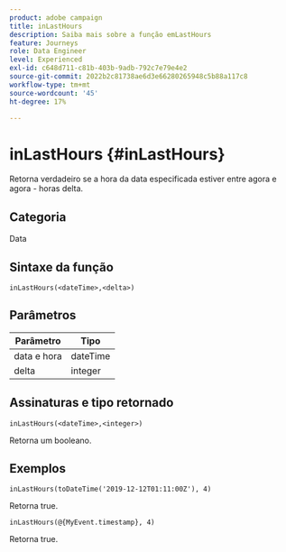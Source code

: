 ```yaml
---
product: adobe campaign
title: inLastHours
description: Saiba mais sobre a função emLastHours
feature: Journeys
role: Data Engineer
level: Experienced
exl-id: c648d711-c81b-403b-9adb-792c7e79e4e2
source-git-commit: 2022b2c81738ae6d3e66280265948c5b88a117c8
workflow-type: tm+mt
source-wordcount: '45'
ht-degree: 17%

---
```


# inLastHours {#inLastHours}

Retorna verdadeiro se a hora da data especificada estiver entre agora e agora - horas delta.

## Categoria

Data

## Sintaxe da função

`inLastHours(<dateTime>,<delta>)`

## Parâmetros

| Parâmetro | Tipo |
|-----------|------------------|
| data e hora | dateTime |
| delta | integer |

## Assinaturas e tipo retornado

`inLastHours(<dateTime>,<integer>)`

Retorna um booleano.

## Exemplos

`inLastHours(toDateTime('2019-12-12T01:11:00Z'), 4)`

Retorna true.

`inLastHours(@{MyEvent.timestamp}, 4)`

Retorna true.
